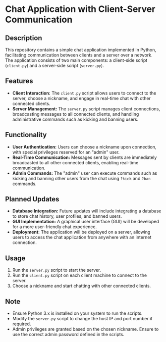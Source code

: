 # Chat Application with Client-Server Communication

## Description

This repository contains a simple chat application implemented in Python, facilitating communication between clients and a server over a network. The application consists of two main components: a client-side script (`client.py`) and a server-side script (`server.py`).

## Features

- **Client Interaction:** The `client.py` script allows users to connect to the server, choose a nickname, and engage in real-time chat with other connected clients.
- **Server Management:** The `server.py` script manages client connections, broadcasting messages to all connected clients, and handling administrative commands such as kicking and banning users.

## Functionality

- **User Authentication:** Users can choose a nickname upon connection, with special privileges reserved for an "admin" user.
- **Real-Time Communication:** Messages sent by clients are immediately broadcasted to all other connected clients, enabling real-time communication.
- **Admin Commands:** The "admin" user can execute commands such as kicking and banning other users from the chat using `?kick` and `?ban` commands.

## Planned Updates

- **Database Integration:** Future updates will include integrating a database to store chat history, user profiles, and banned users.
- **GUI Implementation:** A graphical user interface (GUI) will be developed for a more user-friendly chat experience.
- **Deployment:** The application will be deployed on a server, allowing users to access the chat application from anywhere with an internet connection.

## Usage

1. Run the `server.py` script to start the server.
2. Run the `client.py` script on each client machine to connect to the server.
3. Choose a nickname and start chatting with other connected clients.

## Note

- Ensure Python 3.x is installed on your system to run the scripts.
- Modify the `server.py` script to change the host IP and port number if required.
- Admin privileges are granted based on the chosen nickname. Ensure to use the correct admin password defined in the scripts.
